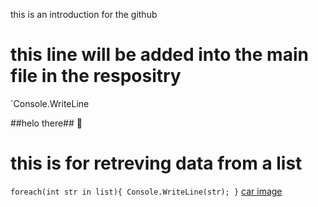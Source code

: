 
this is an introduction for the github

# this line will be added into the main file in the respositry

`Console.WriteLine

##helo there## 🏺
# this is for retreving data from a list
`foreach(int str in list){
Console.WriteLine(str);
}`
[car image](image.jpg)

